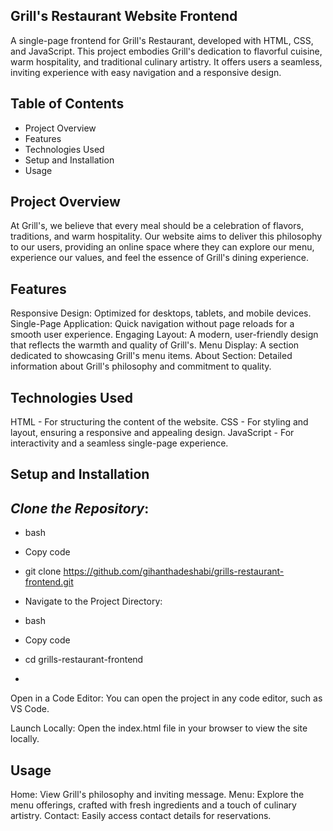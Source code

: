 ## Grill's Restaurant Website Frontend

A single-page frontend for Grill's Restaurant, developed with HTML, CSS, and JavaScript. This project embodies Grill's dedication to flavorful cuisine, warm hospitality, and traditional culinary artistry. It offers users a seamless, inviting experience with easy navigation and a responsive design.

## Table of Contents

* Project Overview
* Features
* Technologies Used
* Setup and Installation
* Usage


## Project Overview

At Grill's, we believe that every meal should be a celebration of flavors, traditions, and warm hospitality. Our website aims to deliver this philosophy to our users, providing an online space where they can explore our menu, experience our values, and feel the essence of Grill's dining experience.

## Features

Responsive Design: Optimized for desktops, tablets, and mobile devices.
Single-Page Application: Quick navigation without page reloads for a smooth user experience.
Engaging Layout: A modern, user-friendly design that reflects the warmth and quality of Grill's.
Menu Display: A section dedicated to showcasing Grill's menu items.
About Section: Detailed information about Grill's philosophy and commitment to quality.

## Technologies Used

HTML - For structuring the content of the website.
CSS - For styling and layout, ensuring a responsive and appealing design.
JavaScript - For interactivity and a seamless single-page experience.

## Setup and Installation

## *Clone the Repository*:

* bash
* Copy code
* git clone https://github.com/gihanthadeshabi/grills-restaurant-frontend.git
* Navigate to the Project Directory:

* bash
*  Copy code
* cd grills-restaurant-frontend
* 
Open in a Code Editor: You can open the project in any code editor, such as VS Code.

Launch Locally: Open the index.html file in your browser to view the site locally.

## Usage

Home: View Grill's philosophy and inviting message.
Menu: Explore the menu offerings, crafted with fresh ingredients and a touch of culinary artistry.
Contact: Easily access contact details for reservations.
